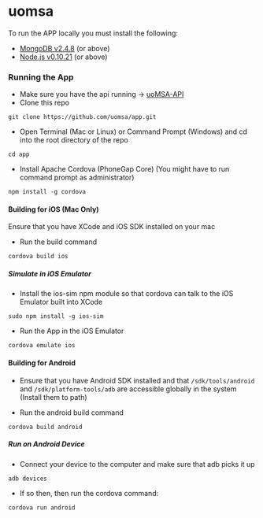 # uomsa

To run the APP locally you must install the following:
- [MongoDB v2.4.8](http://www.mongodb.org/downloads) (or above)
- [Node.js v0.10.21](http://nodejs.org/download/) (or above)

### Running the App 

- Make sure you have the api running -> [uoMSA-API](https://github.com/uomsa/uomsa-api)
- Clone this repo
```
git clone https://github.com/uomsa/app.git
```
- Open Terminal (Mac or Linux) or Command Prompt (Windows) and cd into the root directory of the repo
```
cd app
```
- Install Apache Cordova (PhoneGap Core) (You might have to run command prompt as administrator)
```
npm install -g cordova
```

#### Building for iOS (Mac Only)

Ensure that you have XCode and iOS SDK installed on your mac

- Run the build command
```
cordova build ios
```

##### Simulate in iOS Emulator
- Install the ios-sim npm module so that cordova can talk to the iOS Emulator built into XCode
```
sudo npm install -g ios-sim
```
- Run the App in the iOS Emulator
```
cordova emulate ios
```

#### Building for Android

- Ensure that you have Android SDK installed and that `/sdk/tools/android` and `/sdk/platform-tools/adb` are accessible globally in the system (Install them to path)

- Run the android build command
```
cordova build android
```

##### Run on Android Device
- Connect your device to the computer and make sure that adb picks it up
```
adb devices
```
- If so then, then run the cordova command:
```
cordova run android
```





